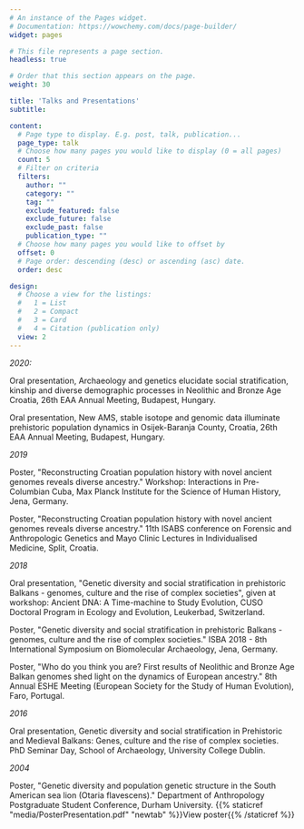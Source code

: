 ```yaml
---
# An instance of the Pages widget.
# Documentation: https://wowchemy.com/docs/page-builder/
widget: pages

# This file represents a page section.
headless: true

# Order that this section appears on the page.
weight: 30

title: 'Talks and Presentations'
subtitle:

content:
  # Page type to display. E.g. post, talk, publication...
  page_type: talk
  # Choose how many pages you would like to display (0 = all pages)
  count: 5
  # Filter on criteria
  filters:
    author: ""
    category: ""
    tag: ""
    exclude_featured: false
    exclude_future: false
    exclude_past: false
    publication_type: ""
  # Choose how many pages you would like to offset by
  offset: 0
  # Page order: descending (desc) or ascending (asc) date.
  order: desc

design:
  # Choose a view for the listings:
  #   1 = List
  #   2 = Compact
  #   3 = Card
  #   4 = Citation (publication only)
  view: 2
---
```


*2020:*

Oral presentation, Archaeology and genetics elucidate social stratification, kinship and diverse demographic processes in Neolithic and Bronze Age Croatia, 26th EAA Annual Meeting, Budapest, Hungary.

Oral presentation, New AMS, stable isotope and genomic data illuminate prehistoric population dynamics in Osijek-Baranja County, Croatia, 26th EAA Annual Meeting, Budapest, Hungary.

*2019*

Poster, "Reconstructing Croatian population history with novel ancient genomes reveals diverse ancestry." Workshop: Interactions in Pre-Columbian Cuba, Max Planck Institute for the Science of Human History, Jena, Germany.

Poster, "Reconstructing Croatian population history with novel ancient genomes reveals diverse ancestry." 11th ISABS conference on Forensic and Anthropologic Genetics and Mayo Clinic Lectures in Individualised Medicine, Split, Croatia.

*2018*

Oral presentation, "Genetic diversity and social stratification in prehistoric Balkans - genomes, culture and the rise of complex societies", given at workshop: Ancient DNA: A Time-machine to Study Evolution, CUSO Doctoral Program in Ecology and Evolution, Leukerbad, Switzerland.

Poster, "Genetic diversity and social stratification in prehistoric Balkans - genomes, culture and the rise of complex societies." ISBA 2018 - 8th International Symposium on Biomolecular Archaeology, Jena, Germany.

Poster, "Who do you think you are? First results of Neolithic and Bronze Age Balkan genomes shed light on the dynamics of European ancestry." 8th Annual ESHE Meeting (European Society for the Study of Human Evolution), Faro, Portugal.

*2016*

Oral presentation, Genetic diversity and social stratification in Prehistoric and Medieval Balkans: Genes, culture and the rise of complex societies. PhD Seminar Day, School of Archaeology, University College Dublin.

*2004*

Poster, "Genetic diversity and population genetic structure in the South American sea lion (Otaria flavescens)." Department of Anthropology Postgraduate Student Conference, Durham University. {{% staticref "media/PosterPresentation.pdf" "newtab" %}}View poster{{% /staticref %}}
